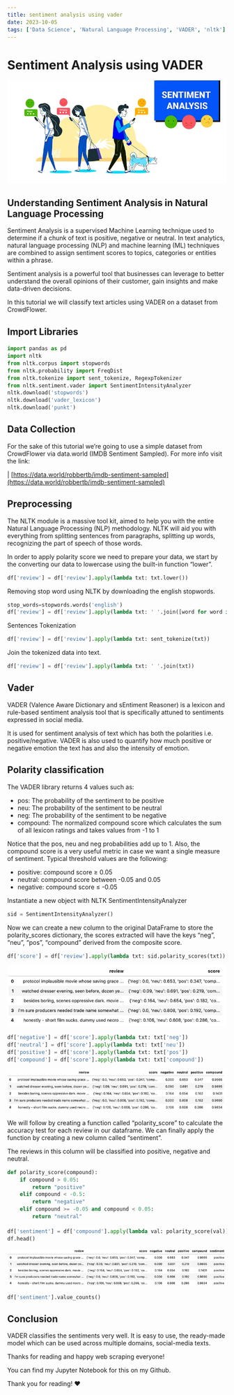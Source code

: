 ```yaml
---
title: sentiment analysis using vader
date: 2023-10-05
tags: ['Data Science', 'Natural Language Processing', 'VADER', 'nltk']
---
```


# Sentiment Analysis using VADER

![Alt text](/images/sentiment-analysis-using-vader.png)

## Understanding Sentiment Analysis in Natural Language Processing

Sentiment Analysis is a supervised Machine Learning technique used to determine if a chunk of text
is positive, negative or neutral. In text analytics, natural language processing (NLP) and machine
learning (ML) techniques are combined to assign sentiment scores to topics, categories or entities
within a phrase.

Sentiment analysis is a powerful tool that businesses can leverage to better understand the overall
opinions of their customer, gain insights and make data-driven decisions.

In this tutorial we will classify text articles using VADER on a dataset from CrowdFlower.

## Import Libraries

```python
import pandas as pd
import nltk
from nltk.corpus import stopwords
from nltk.probability import FreqDist
from nltk.tokenize import sent_tokenize, RegexpTokenizer
from nltk.sentiment.vader import SentimentIntensityAnalyzer
nltk.download('stopwords')
nltk.download('vader_lexicon')
nltk.download('punkt')
```

## Data Collection

For the sake of this tutorial we’re going to use a simple dataset from CrowdFlower via data.world
(IMDB Sentiment Sampled). For more info visit the link:

|
[https://data.world/robbertb/imdb-sentiment-sampled](https://data.world/robbertb/imdb-sentiment-sampled)

## Preprocessing

The NLTK module is a massive tool kit, aimed to help you with the entire Natural Language Processing
(NLP) methodology. NLTK will aid you with everything from splitting sentences from paragraphs,
splitting up words, recognizing the part of speech of those words.

In order to apply polarity score we need to prepare your data, we start by the converting our data
to lowercase using the built-in function “lower”.

```python
df['review'] = df['review'].apply(lambda txt: txt.lower())

```

Removing stop word using NLTK by downloading the english stopwords.

```python
stop_words=stopwords.words('english')
df['review'] = df['review'].apply(lambda txt: ' '.join([word for word in txt.split() if word not in stop_words]))

```

Sentences Tokenization

```python
df['review'] = df['review'].apply(lambda txt: sent_tokenize(txt))
```

Join the tokenized data into text.

```python
df['review'] = df['review'].apply(lambda txt: ' '.join(txt))
```

## Vader

VADER (Valence Aware Dictionary and sEntiment Reasoner) is a lexicon and rule-based sentiment
analysis tool that is specifically attuned to sentiments expressed in social media.

It is used for sentiment analysis of text which has both the polarities i.e. positive/negative.
VADER is also used to quantify how much positive or negative emotion the text has and also the
intensity of emotion.

## Polarity classification

The VADER library returns 4 values such as:

- pos: The probability of the sentiment to be positive
- neu: The probability of the sentiment to be neutral
- neg: The probability of the sentiment to be negative
- compound: The normalized compound score which calculates the sum of all lexicon ratings and takes
  values from -1 to 1

Notice that the pos, neu and neg probabilities add up to 1. Also, the compound score is a very
useful metric in case we want a single measure of sentiment. Typical threshold values are the
following:

- positive: compound score ≥ 0.05
- neutral: compound score between -0.05 and 0.05
- negative: compound score ≤ -0.05

Instantiate a new object with NLTK SentimentIntensityAnalyzer

```python
sid = SentimentIntensityAnalyzer()
```

Now we can create a new column to the original DataFrame to store the polarity_scores dictionary,
the scores extracted will have the keys “neg”, “neu”, “pos”, “compound” derived from the composite
score.

```python
df['score'] = df['review'].apply(lambda txt: sid.polarity_scores(txt))
```

![Alt text](/images/sentiment-analysis-vader-1.png)

```python
df['negative'] = df['score'].apply(lambda txt: txt['neg'])
df['neutral'] = df['score'].apply(lambda txt: txt['neu'])
df['positive'] = df['score'].apply(lambda txt: txt['pos'])
df['compound'] = df['score'].apply(lambda txt: txt['compound'])
```

![Alt text](/images/sentiment-analysis-vader-2.png)

We will follow by creating a function called “polarity_score” to calculate the accuracy test for
each review in our dataframe. We can finally apply the function by creating a new column called
“sentiment”.

The reviews in this column will be classified into positive, negative and neutral.

```python
def polarity_score(compound):
    if compound > 0.05:
        return "positive"
    elif compound < -0.5:
        return "negative"
    elif compound >= -0.05 and compound < 0.05:
        return "neutral"

df['sentiment'] = df['compound'].apply(lambda val: polarity_score(val))
df.head()
```

![Alt text](/images/sentiment-analysis-vader-3.png)

```python
df['sentiment'].value_counts()
```

## Conclusion

VADER classifies the sentiments very well. It is easy to use, the ready-made model which can be used
across multiple domains, social-media texts.

Thanks for reading and happy web scraping everyone!

You can find my Jupyter Notebook for this on my Github.

Thank you for reading! ❤️
